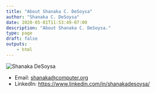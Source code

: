 ```yaml
---
title: "About Shanaka C. DeSoysa"
author: "Shanaka C. DeSoysa"
date: 2020-05-01T11:53:49-07:00
description: "About Shanaka C. DeSoysa."
type: page
draft: false
outputs:
    - html
---
```


![Shanaka DeSoysa](shanaka_desoysa.jpg)

-   Email: shanaka@computer.org
-   LinkedIn: https://www.linkedin.com/in/shanakadesoysa/
